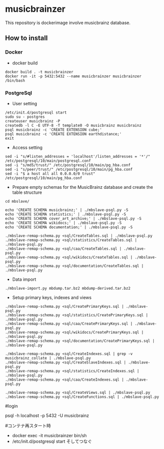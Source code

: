 # musicbrainzer

This repository is dockerimage involve musicbrainz database.

## How to install

### Docker

- docker build

``` docker 
docker build . -t musicbrainzer
docker run -it -p 5432:5432 --name musicbrainzer musicbrainzer /bin/bash
```

### PostgreSql
- User setting

``` shell
/etc/init.d/postgresql start
sudo su - postgres
createuser musicbrainz -P 
createdb -l C -E UTF-8 -T template0 -O musicbrainz musicbrainz
psql musicbrainz -c 'CREATE EXTENSION cube;'
psql musicbrainz -c 'CREATE EXTENSION earthdistance;'
exit
```

- Access setting
``` shell
sed -i "s/#listen_addresses = 'localhost'/listen_addresses = '*'/" /etc/postgresql/10/main/postgresql.conf
sed -i "s/md5/trust/" /etc/postgresql/10/main/pg_hba.conf
sed -i "s/peer/trust/" /etc/postgresql/10/main/pg_hba.conf
sed -i "$ a host all all 0.0.0.0/0 trust" /etc/postgresql/10/main/pg_hba.conf
```


- Prepare empty schemas for the MusicBrainz database and create the table structure

```shell
cd mbslave/

echo 'CREATE SCHEMA musicbrainz;' | ./mbslave-psql.py -S
echo 'CREATE SCHEMA statistics;' | ./mbslave-psql.py -S
echo 'CREATE SCHEMA cover_art_archive;' | ./mbslave-psql.py -S
echo 'CREATE SCHEMA wikidocs;' | ./mbslave-psql.py -S
echo 'CREATE SCHEMA documentation;' | ./mbslave-psql.py -S

./mbslave-remap-schema.py <sql/CreateTables.sql | ./mbslave-psql.py
./mbslave-remap-schema.py <sql/statistics/CreateTables.sql | ./mbslave-psql.py
./mbslave-remap-schema.py <sql/caa/CreateTables.sql | ./mbslave-psql.py
./mbslave-remap-schema.py <sql/wikidocs/CreateTables.sql | ./mbslave-psql.py
./mbslave-remap-schema.py <sql/documentation/CreateTables.sql | ./mbslave-psql.py
```


- Data import

``` shell
./mbslave-import.py mbdump.tar.bz2 mbdump-derived.tar.bz2
```

- Setup primary keys, indexes and views

``` shell 
./mbslave-remap-schema.py <sql/CreatePrimaryKeys.sql | ./mbslave-psql.py
./mbslave-remap-schema.py <sql/statistics/CreatePrimaryKeys.sql | ./mbslave-psql.py
./mbslave-remap-schema.py <sql/caa/CreatePrimaryKeys.sql | ./mbslave-psql.py
./mbslave-remap-schema.py <sql/wikidocs/CreatePrimaryKeys.sql | ./mbslave-psql.py
./mbslave-remap-schema.py <sql/documentation/CreatePrimaryKeys.sql | ./mbslave-psql.py

./mbslave-remap-schema.py <sql/CreateIndexes.sql | grep -v musicbrainz_collate | ./mbslave-psql.py
./mbslave-remap-schema.py <sql/CreateSlaveIndexes.sql | ./mbslave-psql.py
./mbslave-remap-schema.py <sql/statistics/CreateIndexes.sql | ./mbslave-psql.py
./mbslave-remap-schema.py <sql/caa/CreateIndexes.sql | ./mbslave-psql.py

./mbslave-remap-schema.py <sql/CreateViews.sql | ./mbslave-psql.py
./mbslave-remap-schema.py <sql/CreateFunctions.sql | ./mbslave-psql.py
```

#login

psql -h localhost -p 5432 -U musicbrainz


#コンテナ再スタート時

- docker exec -it musicbrainzer bin/sh
- /etc/init.d/postgresql start
そしてつなぐ